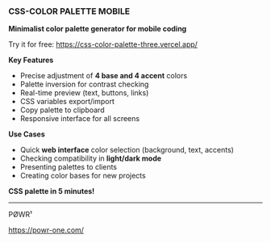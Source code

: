 ### CSS-COLOR PALETTE MOBILE  
**Minimalist color palette generator for mobile coding**  

Try it for free:
https://css-color-palette-three.vercel.app/

**Key Features**  

- Precise adjustment of **4 base and 4 accent** colors  
- Palette inversion for contrast checking  
- Real-time preview (text, buttons, links)  
- CSS variables export/import  
- Copy palette to clipboard  
- Responsive interface for all screens  

**Use Cases**  

- Quick **web interface** color selection (background, text, accents)  
- Checking compatibility in **light/dark mode**  
- Presenting palettes to clients  
- Creating color bases for new projects

**CSS palette in 5 minutes!**  

-------------

PØWR¹

https://powr-one.com/
